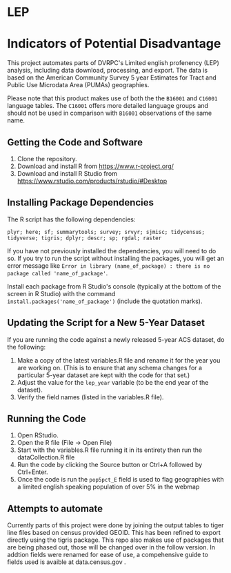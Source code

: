 # LEP
# Indicators of Potential Disadvantage

This project automates parts of DVRPC's Limited english profenency (LEP) analysis, including data download, processing, and export. 
The data is based on the American Community Survey 5 year Estimates for Tract and Public Use Microdata Area (PUMAs) geographies.

Please note that this product makes use of both the the `B16001` and `C16001` language tables. The `C16001` offers more detailed language groups and should not be used in comparison with `B16001` observations of the same name.

## Getting the Code and Software

1. Clone the repository. 
2. Download and install R from https://www.r-project.org/
3. Download and install R Studio from https://www.rstudio.com/products/rstudio/#Desktop

## Installing Package Dependencies 

The R script has the following dependencies: 

`plyr; here; sf; summarytools; survey; srvyr; sjmisc; tidycensus; tidyverse; tigris; dplyr; descr; sp; rgdal; raster`

If you have not previously installed the dependencies, you will need to do so. If you try to run the script without installing the packages, you will get an error message like 
`Error in library (name_of_package) : there is no package called 'name_of_package'`.

Install each package from R Studio's console (typically at the bottom of the screen in R Studio) with the command  `install.packages('name_of_package')` (include the quotation marks). 

## Updating the Script for a New 5-Year Dataset

If you are running the code against a newly released 5-year ACS dataset, do the following:

1. Make a copy of the latest variables.R file  and rename it for the year you are working on. (This is to ensure that any schema changes for a particular 5-year dataset are kept with the code for that set.)
2. Adjust the value for the `lep_year` variable (to be the end year of the dataset).
3. Verify the field names (listed in the variables.R file).

## Running the Code

1. Open RStudio. 
2. Open the R file (File -> Open File)
3. Start with the variables.R file running it in its entirety then run the dataCollection.R file
4. Run the code by clicking the Source button or Ctrl+A followed by Ctrl+Enter.
5. Once the code is run the `pop5pct_E` field is used to flag geographies with a limited english speaking population of over 5% in the webmap

## Attempts to automate
Currently parts of this project were done by joining the output tables to tiger line files based on census provided GEOID. This has been refined to export directly using the tigris package. This repo also makes use of packages that are being phased out, those will be changed over in the follow version. In addtion fields were renamed for ease of use, a compehensive guide to fields used is avaible at data.census.gov .
